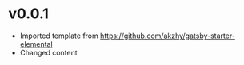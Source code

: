 # v0.0.1

- Imported template from <https://github.com/akzhy/gatsby-starter-elemental>
- Changed content
